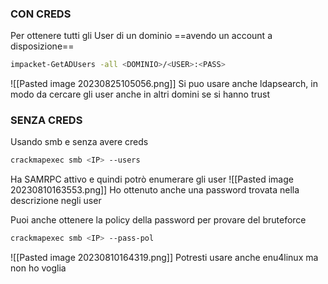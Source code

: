 ### **CON CREDS**
Per ottenere tutti gli User di un dominio ==avendo un account a disposizione==
```bash
impacket-GetADUsers -all <DOMINIO>/<USER>:<PASS>
```
![[Pasted image 20230825105056.png]]
Si puo usare anche ldapsearch, in modo da cercare gli user anche in altri domini se si hanno trust
### **SENZA CREDS**
Usando smb e senza avere creds
```bash
crackmapexec smb <IP> --users
```
Ha SAMRPC attivo e quindi potrò enumerare gli user
![[Pasted image 20230810163553.png]]
Ho ottenuto anche una password trovata nella descrizione negli user

Puoi anche ottenere la policy della password per provare del bruteforce
```bash
crackmapexec smb <IP> --pass-pol
```
![[Pasted image 20230810164319.png]]
Potresti usare anche enu4linux ma non ho voglia